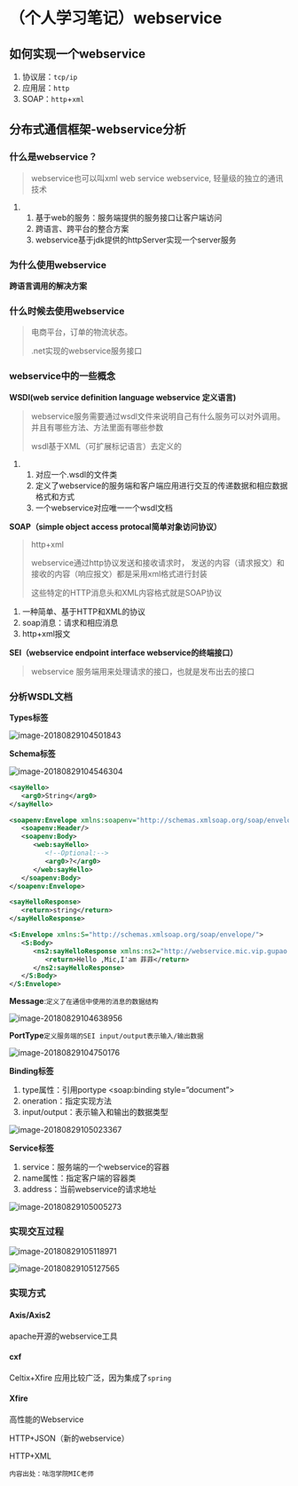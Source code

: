 # （个人学习笔记）webservice

## 如何实现一个webservice

1. 协议层：`tcp/ip`
2. 应用层：`http`
3. SOAP：`http`+`xml`

## 分布式通信框架-webservice分析

### 什么是webservice？

> webservice也可以叫xml web service webservice, 轻量级的独立的通讯技术

1. 1. 基于web的服务：服务端提供的服务接口让客户端访问
   2. 跨语言、跨平台的整合方案
   3. webservice基于jdk提供的httpServer实现一个server服务

### 为什么使用webservice

**跨语言调用的解决方案**

### 什么时候去使用webservice

> 电商平台，订单的物流状态。 
>
>  .net实现的webservice服务接口

### webservice中的一些概念

**WSDl(web service definition language  webservice 定义语言)**

> webservice服务需要通过wsdl文件来说明自己有什么服务可以对外调用。并且有哪些方法、方法里面有哪些参数
>
> wsdl基于XML（可扩展标记语言）去定义的

1. 1. 对应一个.wsdl的文件类
   2. 定义了webservice的服务端和客户端应用进行交互的传递数据和相应数据格式和方式
   3. 一个webservice对应唯一一个wsdl文档

**SOAP（simple object access protocal简单对象访问协议）**

> http+xml
>
> webservice通过http协议发送和接收请求时， 发送的内容（请求报文）和接收的内容（响应报文）都是采用xml格式进行封装
>
> 这些特定的HTTP消息头和XML内容格式就是SOAP协议

1. 一种简单、基于HTTP和XML的协议
2. soap消息：请求和相应消息
3. http+xml报文

**SEI（webservice endpoint interface webservice的终端接口）**

> webservice 服务端用来处理请求的接口，也就是发布出去的接口

### 分析WSDL文档

**Types标签**

![image-20180829104501843](/var/folders/hg/_bgwc8xs7vdcc09kmk7w2ttc0000gn/T/abnerworks.Typora/image-20180829104501843.png)

**Schema标签**

![image-20180829104546304](/var/folders/hg/_bgwc8xs7vdcc09kmk7w2ttc0000gn/T/abnerworks.Typora/image-20180829104546304.png)

``` xml
<sayHello>
   <arg0>String</arg0>
</sayHello>

<soapenv:Envelope xmlns:soapenv="http://schemas.xmlsoap.org/soap/envelope/" xmlns:web="http://webservice.mic.vip.gupao.com/">
   <soapenv:Header/>
   <soapenv:Body>
      <web:sayHello>
         <!--Optional:-->
         <arg0>?</arg0>
      </web:sayHello>
   </soapenv:Body>
</soapenv:Envelope>

<sayHelloResponse>
   <return>string</return>
</sayHelloResponse>

<S:Envelope xmlns:S="http://schemas.xmlsoap.org/soap/envelope/">
   <S:Body>
      <ns2:sayHelloResponse xmlns:ns2="http://webservice.mic.vip.gupao.com/">
         <return>Hello ,Mic,I'am 菲菲</return>
      </ns2:sayHelloResponse>
   </S:Body>
</S:Envelope>
```

**Message**:`定义了在通信中使用的消息的数据结构`

![image-20180829104638956](/var/folders/hg/_bgwc8xs7vdcc09kmk7w2ttc0000gn/T/abnerworks.Typora/image-20180829104638956.png)







**PortType**`定义服务端的SEI input/output表示输入/输出数据`

![image-20180829104750176](/var/folders/hg/_bgwc8xs7vdcc09kmk7w2ttc0000gn/T/abnerworks.Typora/image-20180829104750176.png)

**Binding标签**

1. type属性：引用portype <soap:binding style=”document”>
2. oneration：指定实现方法
3. input/output：表示输入和输出的数据类型

![image-20180829105023367](/var/folders/hg/_bgwc8xs7vdcc09kmk7w2ttc0000gn/T/abnerworks.Typora/image-20180829105023367.png)

**Service标签**

1. service：服务端的一个webservice的容器
2. name属性：指定客户端的容器类
3. address：当前webservice的请求地址

![image-20180829105005273](/var/folders/hg/_bgwc8xs7vdcc09kmk7w2ttc0000gn/T/abnerworks.Typora/image-20180829105005273.png)

### 实现交互过程

![image-20180829105118971](/var/folders/hg/_bgwc8xs7vdcc09kmk7w2ttc0000gn/T/abnerworks.Typora/image-20180829105118971.png)

![image-20180829105127565](/var/folders/hg/_bgwc8xs7vdcc09kmk7w2ttc0000gn/T/abnerworks.Typora/image-20180829105127565.png)

### 实现方式

#### Axis/Axis2

apache开源的webservice工具

#### cxf

Celtix+Xfire  应用比较广泛，因为集成了`spring`

#### Xfire

高性能的Webservice

HTTP+JSON（新的webservice）

HTTP+XML



`内容出处：咕泡学院MIC老师` 